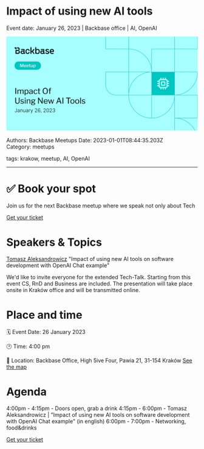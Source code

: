 # Impact of using new AI tools

Event date: January 26, 2023 | Backbase office | AI, OpenAI

![](assets/placeholder.webp)

Authors: Backbase Meetups
Date: 2023-01-01T08:44:35.203Z  
Category: meetups

tags: krakow, meetup, AI, OpenAI

---

# ✅ Book your spot

Join us for the next Backbase meetup where we speak not only about Tech

[Get your ticket](https://www.meetup.com/backbase-meetups/)

# Speakers & Topics

[Tomasz Aleksandrowicz](https://www.linkedin.com/in/tomasz-aleksandrowicz-7757372/)
"Impact of using new AI tools on software development with OpenAI Chat example"

We'd like to invite everyone for the extended Tech-Talk. Starting from this event CS, RnD and Business are included.
The presentation will take place onsite in Kraków office and will be transmitted online.

# Place and time

🗓️ Event Date: 26 January 2023

🕑 Time: 4:00 pm

📍 Location: Backbase Office, High 5ive Four, Pawia 21, 31-154 Kraków
[See the map](https://maps.app.goo.gl/UWpwQ9zNaJBxPLEV9)

# Agenda

4:00pm - 4:15pm - Doors open, grab a drink
4:15pm - 6:00pm - Tomasz Aleksandrowicz | "Impact of using new AI tools on software development with OpenAI Chat example" (in english)
6:00pm - 7:00pm - Networking, food&drinks

[Get your ticket](https://www.meetup.com/backbase-meetups/)
